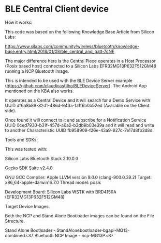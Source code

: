 # BLE Central Client device

How it works:

This code was based on the following Knowledge Base Article from Silicon Labs:

https://www.silabs.com/community/wireless/bluetooth/knowledge-base.entry.html/2018/01/08/ble_central_and_gatt-7cNE

The major difference here is the Central Piece operates in a Host Processor (Posix based host) connected to a Silicon Labs EFR32MG13P632F512GM48 running a NCP Bluetooth image.

This is intended to be used with the BLE Device Server example (https://github.com/claudioasfilho/BLEDeviceServer). The Android App mentioned on the KBA also works.


 It operates as a Central Device and it will search for a Demo Service  with UUID df6a8b89-32d1-486d-943a-1a1f6b0b52ed (Available on the Client side).

Once found it will connect to it and subscribe for a Notification Service UUID      0ced7930-b31f-457d-a6a2-b3db9b03e39a and it will read and write to another Characteristic UUID fb958909-f26e-43a9-927c-7e17d8fb2d8d.

Tools and SDKs:

This was tested with:

Silicon Labs Bluetooth Stack 2.10.0.0

Gecko SDK Suite v2.4.0

GNU GCC Compiler: Apple LLVM version 9.0.0 (clang-900.0.39.2)
Target: x86_64-apple-darwin16.7.0
Thread model: posix

Development Board: Silicon Labs WSTK with BRD4159A (EFR32MG13P632F512GM48)


Target Device Images:

Both the NCP and Stand Alone Bootloader images can be found on the File Structure.

Stand Alone Bootloader - StandAlonebootloader-bgapi-MG13-combined.s37
Bluetooth NCP Image - ncp-MG13P.s37

